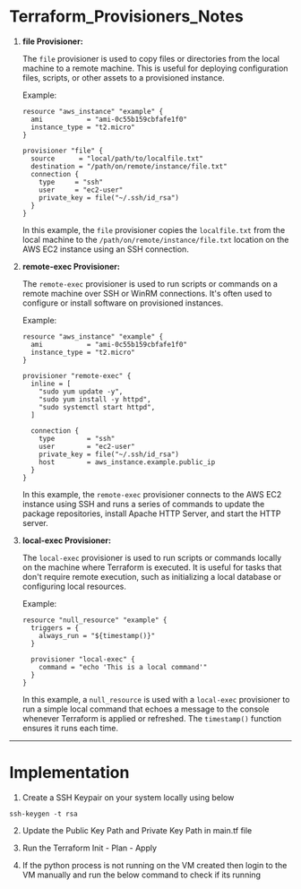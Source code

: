 # Terraform_Provisioners_Notes

1. **file Provisioner:**

   The `file` provisioner is used to copy files or directories from the local machine to a remote machine. This is useful for deploying configuration files, scripts, or other assets to a provisioned instance.

   Example:

   ```hcl
   resource "aws_instance" "example" {
     ami           = "ami-0c55b159cbfafe1f0"
     instance_type = "t2.micro"
   }

   provisioner "file" {
     source      = "local/path/to/localfile.txt"
     destination = "/path/on/remote/instance/file.txt"
     connection {
       type     = "ssh"
       user     = "ec2-user"
       private_key = file("~/.ssh/id_rsa")
     }
   }
   ```

   In this example, the `file` provisioner copies the `localfile.txt` from the local machine to the `/path/on/remote/instance/file.txt` location on the AWS EC2 instance using an SSH connection.

2. **remote-exec Provisioner:**

   The `remote-exec` provisioner is used to run scripts or commands on a remote machine over SSH or WinRM connections. It's often used to configure or install software on provisioned instances.

   Example:

   ```hcl
   resource "aws_instance" "example" {
     ami           = "ami-0c55b159cbfafe1f0"
     instance_type = "t2.micro"
   }

   provisioner "remote-exec" {
     inline = [
       "sudo yum update -y",
       "sudo yum install -y httpd",
       "sudo systemctl start httpd",
     ]

     connection {
       type        = "ssh"
       user        = "ec2-user"
       private_key = file("~/.ssh/id_rsa")
       host        = aws_instance.example.public_ip
     }
   }
   ```

   In this example, the `remote-exec` provisioner connects to the AWS EC2 instance using SSH and runs a series of commands to update the package repositories, install Apache HTTP Server, and start the HTTP server.

3. **local-exec Provisioner:**

   The `local-exec` provisioner is used to run scripts or commands locally on the machine where Terraform is executed. It is useful for tasks that don't require remote execution, such as initializing a local database or configuring local resources.

   Example:

   ```hcl
   resource "null_resource" "example" {
     triggers = {
       always_run = "${timestamp()}"
     }

     provisioner "local-exec" {
       command = "echo 'This is a local command'"
     }
   }
   ```

   In this example, a `null_resource` is used with a `local-exec` provisioner to run a simple local command that echoes a message to the console whenever Terraform is applied or refreshed. The `timestamp()` function ensures it runs each time.

---
# Implementation

1. Create a SSH Keypair on your system locally using below

```
ssh-keygen -t rsa
```

2. Update the Public Key Path and Private Key Path in main.tf file 

3. Run the Terraform Init - Plan - Apply

4. If the python process is not running on the VM created then login to the VM manually and run the below command to check if its running
